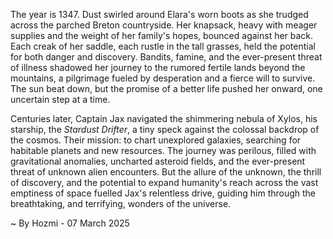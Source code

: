 
The year is 1347.  Dust swirled around Elara's worn boots as she trudged across the parched Breton countryside.  Her knapsack, heavy with meager supplies and the weight of her family's hopes, bounced against her back.  Each creak of her saddle, each rustle in the tall grasses, held the potential for both danger and discovery.  Bandits, famine, and the ever-present threat of illness shadowed her journey to the rumored fertile lands beyond the mountains, a pilgrimage fueled by desperation and a fierce will to survive.  The sun beat down, but the promise of a better life pushed her onward, one uncertain step at a time.

Centuries later, Captain Jax navigated the shimmering nebula of Xylos, his starship, the *Stardust Drifter*, a tiny speck against the colossal backdrop of the cosmos.  Their mission: to chart unexplored galaxies, searching for habitable planets and new resources.  The journey was perilous, filled with gravitational anomalies, uncharted asteroid fields, and the ever-present threat of unknown alien encounters.  But the allure of the unknown, the thrill of discovery, and the potential to expand humanity's reach across the vast emptiness of space fuelled Jax's relentless drive, guiding him through the breathtaking, and terrifying, wonders of the universe.

~ By Hozmi - 07 March 2025
